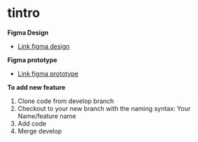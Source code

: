 # tintro

**Figma Design**

- [Link figma design](<https://www.figma.com/file/RtPmWFFU422YKSJvuaeRiu/Untitled-(Copy)?node-id=0%3A1>)

**Figma prototype**

- [Link figma prototype](<https://www.figma.com/proto/RtPmWFFU422YKSJvuaeRiu/Untitled-(Copy)?node-id=5%3A493&scaling=min-zoom&page-id=0%3A1&starting-point-node-id=5%3A493&show-proto-sidebar=1>)

**To add new feature**

1. Clone code from develop branch
2. Checkout to your new branch with the naming syntax: Your Name/feature name
3. Add code
4. Merge develop
